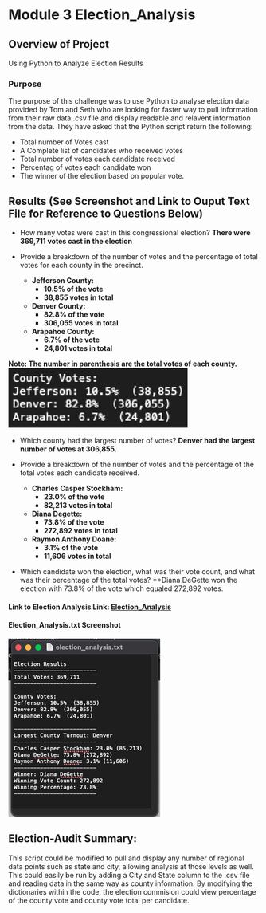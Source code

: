 # Module 3 Election_Analysis

## Overview of Project
Using Python to Analyze Election Results

### Purpose
The purpose of this challenge was to use Python to analyse election data provided by Tom and Seth who are looking for faster way to pull information from their raw data .csv file and display readable and relavent information from the data.  They have asked that the Python script return the following:
* Total number of Votes cast
* A Complete list of candidates who received votes
* Total number of votes each candidate received
* Percentag of votes each candidate won
* The winner of the election based on popular vote.
 
 
 ## Results (See Screenshot and Link to Ouput Text File for Reference to Questions Below)
* How many votes were cast in this congressional election?  **There were 369,711 votes cast in the election**

* Provide a breakdown of the number of votes and the percentage of total votes for each county in the precinct.
  * **Jefferson County:**
    * **10.5% of the vote**
    * **38,855 votes in total**
  * **Denver County:**
    * **82.8% of the vote**
    * **306,055 votes in total**
  * **Arapahoe County:**
    * **6.7% of the vote**
    * **24,801 votes in total**

**Note:  The number in parenthesis are the total votes of each county.**
  ![County_results](analysis/County_results.png)
  
* Which county had the largest number of votes?  **Denver had the largest number of votes at 306,855.**
  
* Provide a breakdown of the number of votes and the percentage of the total votes each candidate received.
  * **Charles Casper Stockham:**
    * **23.0% of the vote**
    * **82,213 votes in total**
  * **Diana Degette:**
    * **73.8% of the vote**
    * **272,892 votes in total**
  * **Raymon Anthony Doane:**
    * **3.1% of the vote**
    * **11,606 votes in total**
* Which candidate won the election, what was their vote count, and what was their percentage of the total votes?
  **Diana DeGette won the election with 73.8% of the vote which equaled 272,892 votes.

#### Link to Election Analysis Link: [Election_Analysis](analysis/election_analysis.txt)

#### Election_Analysis.txt Screenshot
![election_analysis_screenshot](analysis/ScreenShot_election_analysis.png)

## Election-Audit Summary: 
This script could be modified to pull and display any number of regional data points such as state and city, allowing analysis at those levels as well.  This could easily be run by adding a City and State column to the .csv file and reading data in the same way as county information.
By modifying the dictionaries within the code, the election commision could view percentage of the county vote and county vote total per candidate. 



